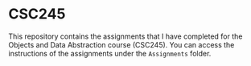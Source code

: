 # CSC245
This repository contains the assignments that I have completed for the Objects and Data Abstraction course (CSC245). You can access the instructions of the assignments under the `Assignments` folder.
